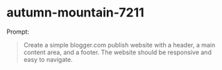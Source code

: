 # autumn-mountain-7211

Prompt:
> Create a simple blogger.com publish website with a header, a main content area, and a footer. The website should be responsive and easy to navigate.